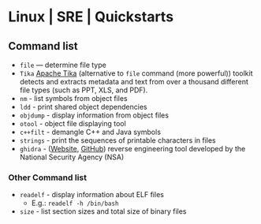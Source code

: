 # Linux | SRE | Quickstarts
## Command list
- `file` — determine file type
- `Tika` [Apache Tika](https://tika.apache.org/) (alternative to `file` command (more powerful)) toolkit detects and extracts metadata and text from over a thousand different file types (such as PPT, XLS, and PDF).
- `nm` - list symbols from object files
- `ldd` - print shared object dependencies
- `objdump` - display information from object files
- `otool` - object file displaying tool
- `c++filt` - demangle C++ and Java symbols
- `strings` - print the sequences of printable characters in files
- `ghidra` - ([Website](https://ghidra-sre.org/), [GitHub](https://github.com/NationalSecurityAgency/ghidra)) reverse engineering tool developed by the National Security Agency (NSA)

### Other Command list
- `readelf` - display information about ELF files
    - E.g.: `readelf -h /bin/bash`
- `size` - list section sizes and total size of binary files
